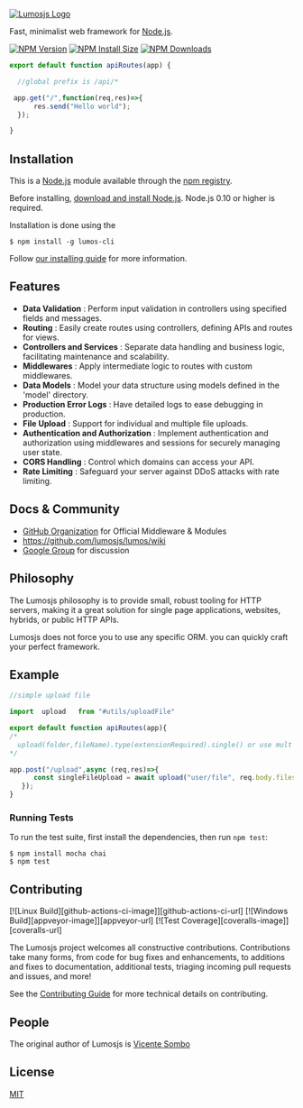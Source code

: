 [![Lumosjs Logo](
https://avatars.githubusercontent.com/u/141889927?s=400&u=7ad81f0c3c875eed69386759ea2f1e11f285e9e6&v=4)](https://lumosjs.vercel.com/)

Fast, minimalist web framework for [Node.js](http://nodejs.org).

  [![NPM Version][npm-version-image]][npm-url]
  [![NPM Install Size][npm-install-size-image]][npm-install-size-url]
  [![NPM Downloads][npm-downloads-image]][npm-downloads-url]

  ```js
export default function apiRoutes(app) {

    //global prefix is /api/*

   app.get("/",function(req,res)=>{
        res.send("Hello world");
    });

}
```

## Installation

This is a [Node.js](https://nodejs.org/en/) module available through the
[npm registry](https://www.npmjs.com/).

Before installing, [download and install Node.js](https://nodejs.org/en/download/).
Node.js 0.10 or higher is required.

Installation is done using the

```console
$ npm install -g lumos-cli
```

Follow [our installing guide](https://lumosjs.vercel.com/installing.html)
for more information.

## Features

* __Data Validation__ : Perform input validation in controllers using specified fields and messages.
* __Routing__ : Easily create routes using controllers, defining APIs and routes for views.
* __Controllers and Services__ : Separate data handling and business logic, facilitating maintenance and scalability.
* __Middlewares__ : Apply intermediate logic to routes with custom middlewares.
* __Data Models__ : Model your data structure using models defined in the 'model' directory.
* __Production Error Logs__ : Have detailed logs to ease debugging in production.
* __File Upload__ : Support for individual and multiple file uploads.
* __Authentication and Authorization__ : Implement authentication and authorization using middlewares and sessions for securely managing user state.
* __CORS Handling__ : Control which domains can access your API.
* __Rate Limiting__ : Safeguard your server against DDoS attacks with rate limiting.

## Docs & Community

  * [GitHub Organization](https://github.com/lumosjs) for Official Middleware & Modules
  * https://github.com/lumosjs/lumos/wiki
  * [Google Group](https://groups.google.com/g/lumosjs) for discussion

 ## Philosophy

  The Lumosjs philosophy is to provide small, robust tooling for HTTP servers, making
  it a great solution for single page applications, websites, hybrids, or public
  HTTP APIs.

  Lumosjs does not force you to use any specific ORM.
  you can quickly craft your perfect framework.

  
## Example
  ```js
  //simple upload file

  import  upload   from "#utils/uploadFile"
  
  export default function apiRoutes(app){
  /*
    upload(folder,fileName).type(extensionRequired).single() or use mult to more files.
  */

  app.post("/upload",async (req,res)=>{
		const singleFileUpload = await upload("user/file", req.body.files.file).type('png',"mp3","pdf").single();
	 });
  }
  ```


### Running Tests

To run the test suite, first install the dependencies, then run `npm test`:

```console
$ npm install mocha chai
$ npm test
```


## Contributing

  [![Linux Build][github-actions-ci-image]][github-actions-ci-url]
  [![Windows Build][appveyor-image]][appveyor-url]
  [![Test Coverage][coveralls-image]][coveralls-url]

The Lumosjs project welcomes all constructive contributions. Contributions take many forms,
from code for bug fixes and enhancements, to additions and fixes to documentation, additional
tests, triaging incoming pull requests and issues, and more!

See the [Contributing Guide](CONTRIBUTING_EN.md) for more technical details on contributing.


## People

The original author of Lumosjs is [Vicente Sombo](https://github.com/sombo20)

## License

  [MIT](LICENSE)

[npm-downloads-image]: https://badgen.net/npm/dm/lumos-cli
[npm-downloads-url]: https://npmcharts.com/compare/lumos-cli?minimal=true
[npm-install-size-image]: https://badgen.net/packagephobia/install/lumos-cli
[npm-install-size-url]: https://packagephobia.com/result?p=lumos-cli
[npm-url]: https://npmjs.org/package/lumos-cli
[npm-version-image]: https://badgen.net/npm/v/lumos-cli
